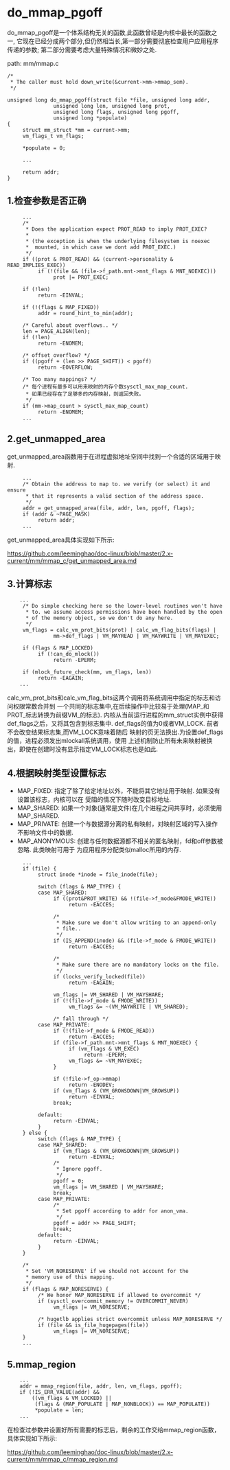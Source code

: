 do_mmap_pgoff
========================================

do_mmap_pgoff是一个体系结构无关的函数,此函数曾经是内核中最长的函数之一,
它现在已经分成两个部分,但仍然相当长,第一部分需要彻底检查用户应用程序
传递的参数; 第二部分需要考虑大量特殊情况和微妙之处.

path: mm/mmap.c
```
/*
 * The caller must hold down_write(&current->mm->mmap_sem).
 */

unsigned long do_mmap_pgoff(struct file *file, unsigned long addr,
               unsigned long len, unsigned long prot,
               unsigned long flags, unsigned long pgoff,
               unsigned long *populate)
{
     struct mm_struct *mm = current->mm;
     vm_flags_t vm_flags;

     *populate = 0;

     ...

     return addr;
}
```

1.检查参数是否正确
----------------------------------------

```
     ...
     /*
      * Does the application expect PROT_READ to imply PROT_EXEC?
      *
      * (the exception is when the underlying filesystem is noexec
      *  mounted, in which case we dont add PROT_EXEC.)
      */
     if ((prot & PROT_READ) && (current->personality & READ_IMPLIES_EXEC))
          if (!(file && (file->f_path.mnt->mnt_flags & MNT_NOEXEC)))
               prot |= PROT_EXEC;

     if (!len)
          return -EINVAL;

     if (!(flags & MAP_FIXED))
          addr = round_hint_to_min(addr);

     /* Careful about overflows.. */
     len = PAGE_ALIGN(len);
     if (!len)
          return -ENOMEM;

     /* offset overflow? */
     if ((pgoff + (len >> PAGE_SHIFT)) < pgoff)
          return -EOVERFLOW;

     /* Too many mappings? */
     /* 每个进程有最多可以用来映射的内存个数sysctl_max_map_count.
      * 如果已经存在了足够多的内存映射，则返回失败。
      */
     if (mm->map_count > sysctl_max_map_count)
          return -ENOMEM;
     ...
```

2.get_unmapped_area
----------------------------------------

get_unmapped_area函数用于在进程虚拟地址空间中找到一个合适的区域用于映射.

```
     ...
     /* Obtain the address to map to. we verify (or select) it and ensure
      * that it represents a valid section of the address space.
      */
     addr = get_unmapped_area(file, addr, len, pgoff, flags);
     if (addr & ~PAGE_MASK)
          return addr;
     ...
```

get_unmapped_area具体实现如下所示:

https://github.com/leeminghao/doc-linux/blob/master/2.x-current/mm/mmap_c/get_unmapped_area.md

3.计算标志
----------------------------------------

```
    ...
     /* Do simple checking here so the lower-level routines won't have
      * to. we assume access permissions have been handled by the open
      * of the memory object, so we don't do any here.
      */
     vm_flags = calc_vm_prot_bits(prot) | calc_vm_flag_bits(flags) |
               mm->def_flags | VM_MAYREAD | VM_MAYWRITE | VM_MAYEXEC;

     if (flags & MAP_LOCKED)
          if (!can_do_mlock())
               return -EPERM;

     if (mlock_future_check(mm, vm_flags, len))
          return -EAGAIN;
    ...
```

calc_vm_prot_bits和calc_vm_flag_bits这两个调用将系统调用中指定的标志和访问权限常数合并到
一个共同的标志集中,在后续操作中比较易于处理(MAP_和PROT_标志转换为前缀VM_的标志).
内核从当前运行进程的mm_struct实例中获得def_flags之后，又将其包含到标志集中.
def_flags的值为0或者VM_LOCK. 前者不会改变结果标志集,而VM_LOCK意味着随后
映射的页无法换出.为设置def_flags的值，进程必须发出mlockall系统调用，使用
上述机制防止所有未来映射被换出，即使在创建时没有显示指定VM_LOCK标志也是如此.

4.根据映射类型设置标志
----------------------------------------

* MAP_FIXED: 指定了除了给定地址以外，不能将其它地址用于映射. 如果没有设置该标志，内核可以在
  受阻的情况下随时改变目标地址.
* MAP_SHARED: 如果一个对象(通常是文件)在几个进程之间共享时，必须使用MAP_SHARED.
* MAP_PRIVATE: 创建一个与数据源分离的私有映射，对映射区域的写入操作不影响文件中的数据.
* MAP_ANONYMOUS: 创建与任何数据源都不相关的匿名映射，fd和off参数被忽略. 此类映射可用于
  为应用程序分配类似malloc所用的内存.

```
     ...
     if (file) {
          struct inode *inode = file_inode(file);

          switch (flags & MAP_TYPE) {
          case MAP_SHARED:
               if ((prot&PROT_WRITE) && !(file->f_mode&FMODE_WRITE))
                    return -EACCES;

               /*
                * Make sure we don't allow writing to an append-only
                * file..
                */
               if (IS_APPEND(inode) && (file->f_mode & FMODE_WRITE))
                    return -EACCES;

               /*
                * Make sure there are no mandatory locks on the file.
                */
               if (locks_verify_locked(file))
                    return -EAGAIN;

               vm_flags |= VM_SHARED | VM_MAYSHARE;
               if (!(file->f_mode & FMODE_WRITE))
                    vm_flags &= ~(VM_MAYWRITE | VM_SHARED);

               /* fall through */
          case MAP_PRIVATE:
               if (!(file->f_mode & FMODE_READ))
                    return -EACCES;
               if (file->f_path.mnt->mnt_flags & MNT_NOEXEC) {
                    if (vm_flags & VM_EXEC)
                         return -EPERM;
                    vm_flags &= ~VM_MAYEXEC;
               }

               if (!file->f_op->mmap)
                    return -ENODEV;
               if (vm_flags & (VM_GROWSDOWN|VM_GROWSUP))
                    return -EINVAL;
               break;

          default:
               return -EINVAL;
          }
     } else {
          switch (flags & MAP_TYPE) {
          case MAP_SHARED:
               if (vm_flags & (VM_GROWSDOWN|VM_GROWSUP))
                    return -EINVAL;
               /*
                * Ignore pgoff.
                */
               pgoff = 0;
               vm_flags |= VM_SHARED | VM_MAYSHARE;
               break;
          case MAP_PRIVATE:
               /*
                * Set pgoff according to addr for anon_vma.
                */
               pgoff = addr >> PAGE_SHIFT;
               break;
          default:
               return -EINVAL;
          }
     }

     /*
      * Set 'VM_NORESERVE' if we should not account for the
      * memory use of this mapping.
      */
     if (flags & MAP_NORESERVE) {
          /* We honor MAP_NORESERVE if allowed to overcommit */
          if (sysctl_overcommit_memory != OVERCOMMIT_NEVER)
               vm_flags |= VM_NORESERVE;

          /* hugetlb applies strict overcommit unless MAP_NORESERVE */
          if (file && is_file_hugepages(file))
               vm_flags |= VM_NORESERVE;
     }
     ...
```

5.mmap_region
----------------------------------------

```
    ...
    addr = mmap_region(file, addr, len, vm_flags, pgoff);
    if (!IS_ERR_VALUE(addr) &&
        ((vm_flags & VM_LOCKED) ||
         (flags & (MAP_POPULATE | MAP_NONBLOCK)) == MAP_POPULATE))
         *populate = len;
    ...
```

在检查过参数并设置好所有需要的标志后，剩余的工作交给mmap_region函数，具体实现如下所示:

https://github.com/leeminghao/doc-linux/blob/master/2.x-current/mm/mmap_c/mmap_region.md